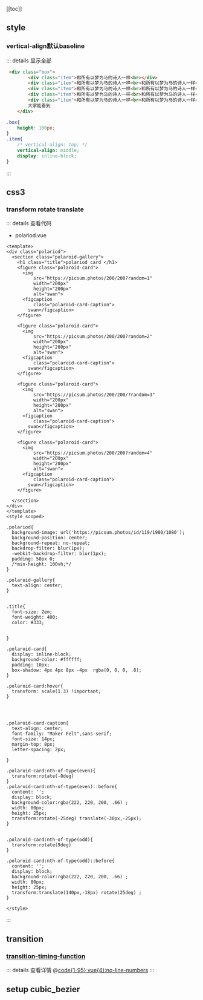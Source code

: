 [[toc]]
## style
### vertical-align默认baseline
::: details 显示全部
```html
 <div class="box">
        <div class="item">和所有以梦为马的诗人一样<br></div>
        <div class="item">和所有以梦为马的诗人一样<br>和所有以梦为马的诗人一样<br></div>
        <div class="item">和所有以梦为马的诗人一样<br>和所有以梦为马的诗人一样<br></div>
        <div class="item">和所有以梦为马的诗人一样<br>和所有以梦为马的诗人一样<br></div>
        <div class="item">和所有以梦为马的诗人一样<br>和所有以梦为马的诗人一样<br>和所有以梦为马的诗人一样<br></div>
        大家能看到
    </div>
```
```css
.box{
    height: 100px;
}
.item{
    /* vertical-align: top; */
    vertical-align: middle;
    display: inline-block;
}
```
:::

## css3
### transform rotate translate
::: details 查看代码
- polariod.vue
```vue
<template>
<div class="polariod">
  <section class="polaroid-gallery">
    <h1 class="title">polariod card </h1>
    <figure class="polaroid-card">
      <img
          src="https://picsum.photos/200/200?random=1"
          width="200px"
          height="200px"
          alt="swan">
      <figcaption
          class="polaroid-card-caption">
        swan</figcaption>
    </figure>

    <figure class="polaroid-card">
      <img
          src="https://picsum.photos/200/200?random=2"
          width="200px"
          height="200px"
          alt="swan">
      <figcaption
          class="polaroid-card-caption">
        swan</figcaption>
    </figure>

    <figure class="polaroid-card">
      <img
          src="https://picsum.photos/200/200/?random=3"
          width="200px"
          height="200px"
          alt="swan">
      <figcaption
          class="polaroid-card-caption">
        swan</figcaption>
    </figure>

    <figure class="polaroid-card">
      <img
          src="https://picsum.photos/200/200?random=4"
          width="200px"
          height="200px"
          alt="swan">
      <figcaption
          class="polaroid-card-caption">
        swan</figcaption>
    </figure>

  </section>
</div>
</template>
<style scoped>

.polariod{
  background-image: url('https://picsum.photos/id/119/1980/1080');
  background-position: center;
  background-repeat: no-repeat;
  backdrop-filter: blur(1px);
  -webkit-backdrop-filter: blur(1px);
  padding: 50px 0;
  /*min-height: 100vh;*/
}

.polaroid-gallery{
  text-align: center;
}


.title{
  font-size: 2em;
  font-weight: 400;
  color: #333;


}

.polaroid-card{
  display: inline-block;
  background-color: #ffffff;
  padding: 10px;
  box-shadow: 4px 4px 8px -4px  rgba(0, 0, 0, .8);
}

.polaroid-card:hover{
  transform: scale(1.3) !important;
}




.polaroid-card-caption{
  text-align: center;
  font-family: "Maker Felt",sans-serif;
  font-size: 14px;
  margin-top: 8px;
  letter-spacing: 2px;

}

.polaroid-card:nth-of-type(even){
  transform:rotate(-8deg)
}
.polaroid-card:nth-of-type(even)::before{
  content: '';
  display: block;
  background-color:rgba(222, 220, 200, .66) ;
  width: 80px;
  height: 25px;
  transform:rotate(-25deg) translate(-30px,-25px);
}


.polaroid-card:nth-of-type(odd){
  transform:rotate(9deg)
}

.polaroid-card:nth-of-type(odd)::before{
  content: '';
  display: block;
  background-color:rgba(222, 220, 200, .66) ;
  width: 80px;
  height: 25px;
  transform:translate(140px,-18px) rotate(25deg) ;
}

</style>
```
:::
<ClientOnly>
<polariod></polariod>
</ClientOnly>

## transition
### [transition-timing-function](https://developer.mozilla.org/zh-CN/docs/Web/CSS/transition-timing-function)
::: details 查看详情
@[code{1-95} vue{4}:no-line-numbers](../.vuepress/components/collections/css3/transition_timing_function.vue)
:::
<ClientOnly>
<transition-timing-function></transition-timing-function>
</ClientOnly>  

## setup cubic_bezier 
<ClientOnly>
<cubic-bezier></cubic-bezier>
</ClientOnly>